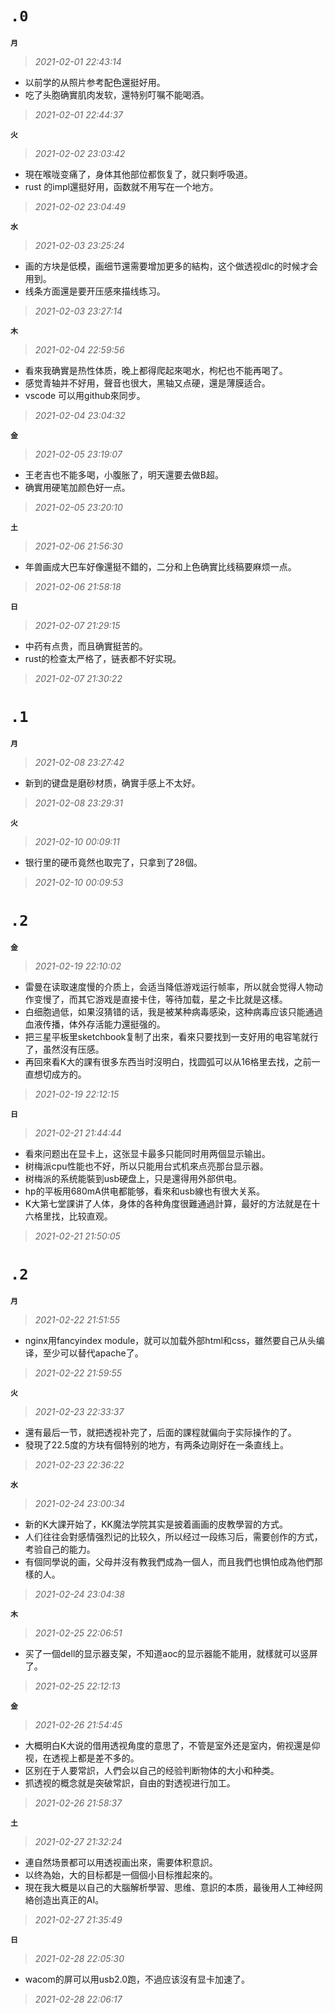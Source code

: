 **`.0`**
=========
**`月`**
>*2021-02-01 22:43:14*
- 以前学的从照片参考配色還挺好用。
- 吃了头胞确實肌肉发软，還特别叮嘱不能喝酒。
>*2021-02-01 22:44:37*

**`火`**
>*2021-02-02 23:03:42*
- 現在喉咙变痛了，身体其他部位都恢复了，就只剩呼吸道。
- rust 的impl還挺好用，函数就不用写在一个地方。
>*2021-02-02 23:04:49*

**`水`**
>*2021-02-03 23:25:24*
- 画的方块是低模，画细节還需要增加更多的結构，这个做透视dlc的时候才会用到。
- 线条方面還是要开压感來描线练习。
>*2021-02-03 23:27:14*

**`木`**
>*2021-02-04 22:59:56*
- 看來我确實是热性体质，晚上都得爬起來喝水，枸杞也不能再喝了。
- 感觉青轴并不好用，聲音也很大，黑轴又点硬，還是薄膜适合。
- vscode 可以用github來同步。
>*2021-02-04 23:04:32*

**`金`**
>*2021-02-05 23:19:07*
- 王老吉也不能多喝，小腹胀了，明天還要去做B超。
- 确實用硬笔加颜色好一点。
>*2021-02-05 23:20:10*

**`土`**
>*2021-02-06 21:56:30*
- 年兽画成大巴车好像還挺不錯的，二分和上色确實比线稿要麻烦一点。
>*2021-02-06 21:58:18*

**`日`**
>*2021-02-07 21:29:15*
- 中药有点贵，而且确實挺苦的。
- rust的检查太严格了，链表都不好实現。
>*2021-02-07 21:30:22*

**`.1`**
=========
**`月`**
>*2021-02-08 23:27:42*
- 新到的键盘是磨砂材质，确實手感上不太好。
>*2021-02-08 23:29:31*

**`火`**
>*2021-02-10 00:09:11*
- 银行里的硬币竟然也取完了，只拿到了28個。
>*2021-02-10 00:09:53*

**`.2`**
=========
**`金`**
>*2021-02-19 22:10:02*
- 雷曼在读取速度慢的介质上，会适当降低游戏运行帧率，所以就会觉得人物动作变慢了，而其它游戏是直接卡住，等待加载，星之卡比就是这樣。 
- 白细胞過低，如果沒猜错的话，我是被某种病毒感染，这种病毒应该只能通過血液传播，体外存活能力還挺强的。 
- 把三星平板里sketchbook复制了出來，看來只要找到一支好用的电容笔就行了，虽然沒有压感。 
- 再回來看K大的課有很多东西当时沒明白，找圆弧可以从16格里去找，之前一直想切成方的。
>*2021-02-19 22:12:15*

**`日`**
>*2021-02-21 21:44:44*
- 看來问题出在显卡上，这张显卡最多只能同时用两個显示输出。
- 树梅派cpu性能也不好，所以只能用台式机來点亮那台显示器。
- 树梅派的系统能裝到usb硬盘上，只是還得用外部供电。
- hp的平板用680mA供电都能够，看來和usb線也有很大关系。
- K大第七堂課讲了人体，身体的各种角度很難通過計算，最好的方法就是在十六格里找，比较直观。
>*2021-02-21 21:50:05*

**`.2`**
=========
**`月`**
>*2021-02-22 21:51:55*
- nginx用fancyindex module，就可以加载外部html和css，雖然要自己从头编译，至少可以替代apache了。
>*2021-02-22 21:59:55*

**`火`**
>*2021-02-23 22:33:37*
- 還有最后一节，就把透视补完了，后面的課程就偏向于实际操作的了。
- 發現了22.5度的方块有個特别的地方，有两条边剛好在一条直线上。
>*2021-02-23 22:36:22*

**`水`**
>*2021-02-24 23:00:34*
- 新的K大課开始了，KK魔法学院其实是披着画画的皮教學習的方式。
- 人们往往会對感情强烈记的比较久，所以经过一段练习后，需要创作的方式，考验自己的能力。
- 有個同學说的画，父母并沒有教我們成為一個人，而且我們也惧怕成為他們那樣的人。
>*2021-02-24 23:04:38*

**`木`**
>*2021-02-25 22:06:51*
- 买了一個dell的显示器支架，不知道aoc的显示器能不能用，就樣就可以竖屏了。
>*2021-02-25 22:12:13*

**`金`**
>*2021-02-26 21:54:45*
- 大概明白K大说的借用透视角度的意思了，不管是室外还是室内，俯视還是仰视，在透视上都是差不多的。
- 区别在于人要常䛊，人們会以自己的经验判断物体的大小和种类。
- 抓透视的概念就是突破常䛊，自由的對透视进行加工。
>*2021-02-26 21:58:37*

**`土`**
>*2021-02-27 21:32:24*
- 連自然场景都可以用透视画出來，需要体积意䛊。
- 以终為始，大的目标都是一個個小目标推起來的。
- 現在我大概是以自己的大腦解析學習、思维、意䛊的本质，最後用人工神经网絡创造出真正的AI。
>*2021-02-27 21:35:49*

**`日`**
>*2021-02-28 22:05:30*
- wacom的屏可以用usb2.0跑，不過应该沒有显卡加速了。
>*2021-02-28 22:06:17*